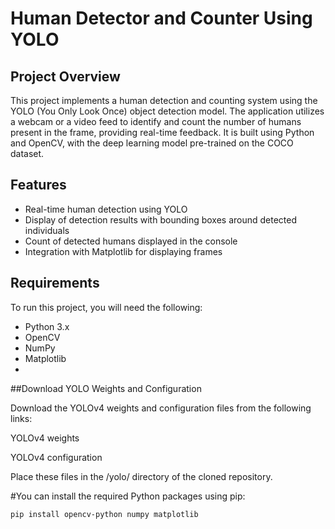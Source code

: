 # Human Detector and Counter Using YOLO
## Project Overview
This project implements a human detection and counting system using the YOLO (You Only Look Once) object detection model. The application utilizes a webcam or a video feed to identify and count the number of humans present in the frame, providing real-time feedback. It is built using Python and OpenCV, with the deep learning model pre-trained on the COCO dataset.

## Features
- Real-time human detection using YOLO
- Display of detection results with bounding boxes around detected individuals
- Count of detected humans displayed in the console
- Integration with Matplotlib for displaying frames

## Requirements
 To run this project, you will need the following:
 - Python 3.x
 - OpenCV
 - NumPy
 - Matplotlib
 -
##Download YOLO Weights and Configuration

Download the YOLOv4 weights and configuration files from the following links:

YOLOv4 weights

YOLOv4 configuration

Place these files in the /yolo/ directory of the cloned repository.

#You can install the required Python packages using pip:
```bash
pip install opencv-python numpy matplotlib
